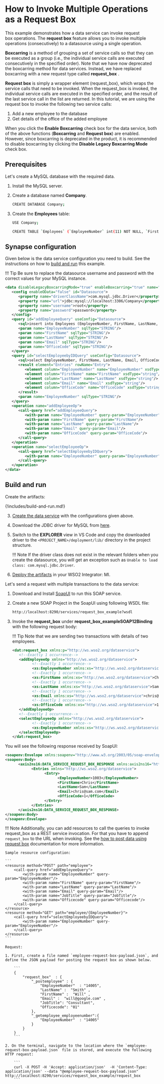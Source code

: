 # How to Invoke Multiple Operations as a Request Box

This example demonstrates how a data service can invoke request
box operations. The **request box** feature allows you to invoke
multiple operations (consecutively) to a datasource using a single
operation.

**Boxcarring** is a method of grouping a set of service calls so that
they can be executed as a group (i.e., the individual service calls are
executed consecutively in the specified order). Note that we have now
deprecated the boxcarring method for data services. Instead, we have
replaced boxcarring with a new request type called **request_box** .

**Request box** is simply a wrapper element (request_box), which wraps
the service calls that need to be invoked. When the request_box is
invoked, the individual service calls are executed in the specified
order, and the result of the last service call in the list are returned.
In this tutorial, we are using the request box to invoke the following
two service calls:

1.  Add a new employee to the database
2.  Get details of the office of the added employee

When you click the **Enable Boxcarring** check box for the data service,
both of the above functions (**Boxcarring** and **Request box**) are
enabled. However, since boxcarring is deprecated in the product, it is
recommended to disable boxcarring by clicking the **Disable Legacy
Boxcarring Mode** check box.

## Prerequisites

Let's create a MySQL database with the required data.

1. Install the MySQL server.
2. Create a database named **Company**.

      ```bash
      CREATE DATABASE Company;
      ```

3. Create the **Employees** table:

      ```bash
      USE Company;

      CREATE TABLE `Employees` (`EmployeeNumber` int(11) NOT NULL, `FirstName` varchar(255) NOT NULL, `LastName` varchar(255) DEFAULT NULL, `Email` varchar(255) DEFAULT NULL, `JobTitle` varchar(255) DEFAULT NULL, `OfficeCode` int(11) NOT NULL, PRIMARY KEY (`EmployeeNumber`,`OfficeCode`));
      ```

## Synapse configuration
Given below is the data service configuration you need to build. See the instructions on how to [build and run](#build-and-run) this example.

!!! Tip
    Be sure to replace the datasource username and password with the correct values for your MySQL instance.

```xml
<data disableLegacyBoxcarringMode="true" enableBoxcarring="true" name="request_box_example" transports="http https local">
   <config enableOData="false" id="Datasource">
      <property name="driverClassName">com.mysql.jdbc.Driver</property>
      <property name="url">jdbc:mysql://localhost:3306/Company</property>
      <property name="username">root</property>
      <property name="password">password</property>
   </config>
   <query id="addEmployeeQuery" useConfig="Datasource">
      <sql>insert into Employees (EmployeeNumber, FirstName, LastName, Email,OfficeCode) values(:EmployeeNumber,:FirstName,:LastName,:Email,:OfficeCode)</sql>
      <param name="EmployeeNumber" sqlType="STRING"/>
      <param name="FirstName" sqlType="STRING"/>
      <param name="LastName" sqlType="STRING"/>
      <param name="Email" sqlType="STRING"/>
      <param name="OfficeCode" sqlType="STRING"/>
   </query>
   <query id="selectEmployeebyIDQuery" useConfig="Datasource">
      <sql>select EmployeeNumber, FirstName, LastName, Email, OfficeCode from Employees where EmployeeNumber=:EmployeeNumber</sql>
      <result element="Entries" rowName="Entry">
         <element column="EmployeeNumber" name="EmployeeNumber" xsdType="string"/>
         <element column="FirstName" name="FirstName" xsdType="string"/>
         <element column="LastName" name="LastName" xsdType="string"/>
         <element column="Email" name="Email" xsdType="string"/>
         <element column="OfficeCode" name="OfficeCode" xsdType="string"/>
      </result>
      <param name="EmployeeNumber" sqlType="STRING"/>
   </query>
   <operation name="addEmployeeOp">
      <call-query href="addEmployeeQuery">
         <with-param name="EmployeeNumber" query-param="EmployeeNumber"/>
         <with-param name="FirstName" query-param="FirstName"/>
         <with-param name="LastName" query-param="LastName"/>
         <with-param name="Email" query-param="Email"/>
         <with-param name="OfficeCode" query-param="OfficeCode"/>
      </call-query>
   </operation>
   <operation name="selectEmployeeOp">
      <call-query href="selectEmployeebyIDQuery">
         <with-param name="EmployeeNumber" query-param="EmployeeNumber"/>
      </call-query>
   </operation>
</data>
```

## Build and run

Create the artifacts:

{!includes/build-and-run.md!}

3. [Create the data service]({{base_path}}/develop/creating-artifacts/data-services/creating-data-services) with the configurations given above.

4. Download the JDBC driver for MySQL from [here](http://dev.mysql.com/downloads/connector/j/).

5. Switch to the **EXPLORER** view in VS Code and copy the downloaded driver to the `<PROJECT_NAME>/deployment/lib/` directory in the project structure.

    !!! Note
        If the driver class does not exist in the relevant folders when you create the datasource, you will get an exception such as `Unable to load class: com.mysql.jdbc.Driver`.

6. [Deploy the artifacts]({{base_path}}/develop/deploy-artifacts) in your WSO2 Integrator: MI.

Let's send a request with multiple transactions to the data service:

1. Download and Install [SoapUI](https://www.soapui.org/downloads/soapui.html) to run this SOAP service.
2. Create a new SOAP Project in the SoapUI using following WSDL file:
   ```bash
   http://localhost:8290/services/request_box_example?wsdl
   ```

3. Invoke the **request_box** under **request_box_exampleSOAP12Binding** with the following request body:

    !!! Tip
        Note that we are sending two transactions with details of two employees.

    ```xml
    <dat:request_box xmlns:p="http://ws.wso2.org/dataservice">
       <!--Exactly 1 occurrence-->
       <addEmployeeOp xmlns="http://ws.wso2.org/dataservice">
             <!--Exactly 1 occurrence-->
             <xs:EmployeeNumber xmlns:xs="http://ws.wso2.org/dataservice">1003</xs:EmployeeNumber>
             <!--Exactly 1 occurrence-->
             <xs:FirstName xmlns:xs="http://ws.wso2.org/dataservice">Chris</xs:FirstName>
             <!--Exactly 1 occurrence-->
             <xs:LastName xmlns:xs="http://ws.wso2.org/dataservice">Sam</xs:LastName>
             <!--Exactly 1 occurrence-->
             <xs:Email xmlns:xs="http://ws.wso2.org/dataservice">chris@sam.com</xs:Email>
             <!--Exactly 1 occurrence-->
             <xs:OfficeCode xmlns:xs="http://ws.wso2.org/dataservice">1</xs:OfficeCode>
       </addEmployeeOp>
       <!--Exactly 1 occurrence-->
       <selectEmployeeOp xmlns="http://ws.wso2.org/dataservice">
             <!--Exactly 1 occurrence-->
             <xs:EmployeeNumber xmlns:xs="http://ws.wso2.org/dataservice">1003</xs:EmployeeNumber>
       </selectEmployeeOp>
    </dat:request_box>
    ```

You will see the following response received by SoapUI:

```xml
<soapenv:Envelope xmlns:soapenv="http://www.w3.org/2003/05/soap-envelope">
<soapenv:Body>
      <axis2ns16:DATA_SERVICE_REQUEST_BOX_RESPONSE xmlns:axis2ns16="http://ws.wso2.org/dataservice">
            <Entries xmlns="http://ws.wso2.org/dataservice">
                  <Entry>
                        <EmployeeNumber>1003</EmployeeNumber>
                        <FirstName>Chris</FirstName>
                        <LastName>Sam</LastName>
                        <Email>chris@sam.com</Email>
                        <OfficeCode>1</OfficeCode>
                  </Entry>
            </Entries>
      </axis2ns16:DATA_SERVICE_REQUEST_BOX_RESPONSE>
</soapenv:Body>
</soapenv:Envelope>
```

!!! Note
    Additionally, you can add resources to call the queries to invoke request_box as a REST service invocation. For that you have to append `request_box` to the URL when invoking. See the [how to post data using request box]({{base_path}}/learn/examples/data-integration/json-with-data-service/#post-data-using-request-box) documentation for more information.

    Sample resource configuration:

    ```
    <resource method="POST" path="employee">
        <call-query href="addEmployeeQuery">
            <with-param name="EmployeeNumber" query-param="EmployeeNumber"/>
            <with-param name="FirstName" query-param="FirstName"/>
            <with-param name="LastName" query-param="LastName"/>
            <with-param name="Email" query-param="Email"/>
            <with-param name="JobTitle" query-param="JobTitle"/>
            <with-param name="Officecode" query-param="Officecode"/>
        </call-query>
    </resource>
    <resource method="GET" path="employee/{EmployeeNumber}">
        <call-query href="selectEmployeebyIDQuery">
            <with-param name="EmployeeNumber" query-param="EmployeeNumber"/>
        </call-query>
    </resource>
    ```

    Request:
    
    1. First, create a file named `employee-request-box-payload.json`, and define the JSON payload for posting the request box as shown below.
    
        ```
        {
            "request_box"  : {
                "_postemployee" : {
                    "EmployeeNumber"  : "14005",
                    "LastName" :  "Smith" ,
                    "FirstName" :  "Will" ,
                    "Email" :  "will@google.com" ,
                    "JobTitle": "Consultant",
                    "Officecode": "01"
                },
                "_getemployee_employeenumber":{
                    "EmployeeNumber"  : "14005"
                }
            }
        }
        ```
    
    2. On the terminal, navigate to the location where the `employee-request-box-payload.json` file is stored, and execute the following HTTP request:
    
        ```
        curl -X POST -H 'Accept: application/json'  -H 'Content-Type: application/json' --data "@employee-request-box-payload.json" http://localhost:8290/services/request_box_example/request_box
        ```
